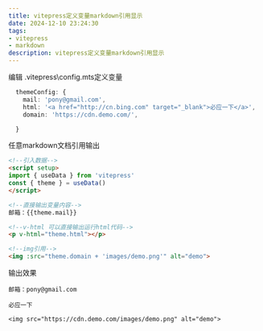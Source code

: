 ```yaml
---
title: vitepress定义变量markdown引用显示
date: 2024-12-10 23:24:30
tags:
- vitepress
- markdown
description: vitepress定义变量markdown引用显示
---
```


编辑 .vitepress\config.mts定义变量

``` mts
  themeConfig: {
    mail: 'pony@gmail.com',
    html: '<a href="http://cn.bing.com" target="_blank">必应一下</a>',
    domain: 'https://cdn.demo.com/',

  }
```

任意markdown文档引用输出

``` markdown
<!--引入数据-->
<script setup>
import { useData } from 'vitepress'
const { theme } = useData()
</script>

<!--直接输出变量内容-->
邮箱：{{theme.mail}}

<!--v-html 可以直接输出运行html代码-->
<p v-html="theme.html"></p>

<!--img引用-->
<img :src="theme.domain + 'images/demo.png'" alt="demo">
```

输出效果

``` 
邮箱：pony@gmail.com

必应一下

<img src="https://cdn.demo.com/images/demo.png" alt="demo">
```